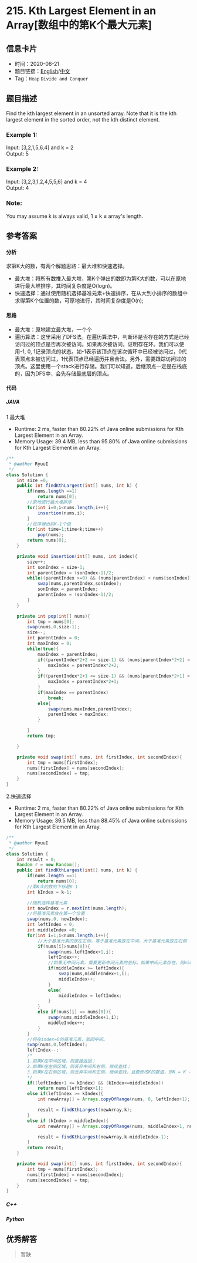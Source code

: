 # 215. Kth Largest Element in an Array[数组中的第K个最大元素]

## 信息卡片

* 时间：2020-06-21
* 题目链接：[English](https://leetcode.com/problems/kth-largest-element-in-an-array/)/[中文](https://leetcode-cn.com/problems/kth-largest-element-in-an-array/)
* Tag：`Heap` `Divide and Conquer`
## 题目描述
Find the kth largest element in an unsorted array. Note that it is the kth largest element in the sorted order, not the kth distinct element.

### Example 1:  
Input: [3,2,1,5,6,4] and k = 2  
Output: 5  

### Example 2:
Input: [3,2,3,1,2,4,5,5,6] and k = 4  
Output: 4  

### Note:
You may assume k is always valid, 1 ≤ k ≤ array's length.  



## 参考答案   


#### 分析
求第K大的数，有两个解题思路：最大堆和快速选择。
* 最大堆：将所有数推入最大堆，第K个弹出的数即为第K大的数，可以在原地进行最大堆排序，其时间复杂度是O(logn)。
* 快速选择：通过使用随机选择基准元素+快速排序，在从大到小排序的数组中求得第K个位置的数，可原地进行，其时间复杂度是O(n); 

#### 思路
* 最大堆：原地建立最大堆，一个个
* 遍历算法：这里采用了DFS法。在遍历算法中，判断环是否存在的方式是已经访问过的顶点是否再次被访问。如果再次被访问，证明存在环。我们可以使用-1, 0, 1记录顶点的状态。如-1表示该顶点在该次循环中已经被访问过，0代表顶点未被访问过，1代表顶点已经遍历并且合法。另外，需要跟踪访问过的顶点。这里使用一个stack进行存储。我们可以知道，后继顶点一定是在栈底的，因为DFS中，会先存储最底层的顶点。

#### 代码

##### JAVA

1.最大堆

* Runtime: 2 ms, faster than 80.22% of Java online submissions for Kth Largest Element in an Array.
* Memory Usage: 39.4 MB, less than 95.80% of Java online submissions for Kth Largest Element in an Array.

```Java
/**
 * @author RyuuI
 */
class Solution {
    int size =0;
    public int findKthLargest(int[] nums, int k) {
        if(nums.length ==1)
            return nums[0];
        //原地进行最大堆排序
        for(int i=0;i<nums.length;i++){
            insertion(nums,i);
        }
        //按序弹出前K-1个值
        for(int time=1;time<k;time++)
            pop(nums);
        return nums[0];
    }

    private void insertion(int[] nums, int index){
        size++;
        int sonIndex = size-1;
        int parentIndex = (sonIndex-1)/2;
        while((parentIndex >=0) && (nums[parentIndex] < nums[sonIndex])){
            swap(nums,parentIndex,sonIndex);
            sonIndex = parentIndex;
            parentIndex = (sonIndex-1)/2;
        }   
    }

    private int pop(int[] nums){
        int tmp = nums[0];
        swap(nums,0,size-1);
        size--;
        int parentIndex = 0;
        int maxIndex = 0;
        while(true){
            maxIndex = parentIndex;
            if((parentIndex*2+2 <= size-1) && (nums[parentIndex*2+2] > nums[parentIndex])){
                maxIndex = parentIndex*2+2;
            }
            if((parentIndex*2+1 <= size-1) && (nums[parentIndex*2+1] > nums[maxIndex])){
                maxIndex = parentIndex*2+1;
            }
            if(maxIndex == parentIndex)
                break;
            else{
                swap(nums,maxIndex,parentIndex);
                parentIndex = maxIndex;
            }

        }
        return tmp;

    }

    private void swap(int[] nums, int firstIndex, int secondIndex){
        int tmp = nums[firstIndex];
        nums[firstIndex] = nums[secondIndex];
        nums[secondIndex] = tmp;
    }
}
```


2.快速选择 

* Runtime: 2 ms, faster than 80.22% of Java online submissions for Kth Largest Element in an Array.
* Memory Usage: 39.5 MB, less than 88.45% of Java online submissions for Kth Largest Element in an Array.

```Java
/**
 * @author RyuuI
 */
class Solution {
    int result = 0;
    Random r = new Random();
    public int findKthLargest(int[] nums, int k) {
        if(nums.length ==1)
            return nums[0];
        //第K大的数的下标是K-1
        int kIndex = k-1;

        //随机选择基准元素
        int nowIndex = r.nextInt(nums.length);
        //将基准元素放在第一个位置
        swap(nums,0, nowIndex);
        int leftIndex = 0;
        int middleIndex =0;
        for(int i=1;i<nums.length;i++){
            //大于基准元素的放在左侧，等于基准元素放在中间，大于基准元素放在右侧
            if(nums[i]>nums[0]){
                swap(nums,leftIndex+1,i);
                leftIndex++;
                //如果无中间元素，需要更新中间元素的坐标。如果中间元素存在，则middleIndex++；如果不存在，middleIndex= leftIndex
                if(middleIndex >= leftIndex){
                    swap(nums,middleIndex+1,i);
                    middleIndex++;
                }
                else{
                    middleIndex = leftIndex;
                }
            }
            else if(nums[i] == nums[0]){
                swap(nums,middleIndex+1,i);
                middleIndex++;
            }
        }
        //将在index=0的基准元素，放回中间。
        swap(nums,0,leftIndex);
        leftIndex--;
        /*
        1.如果K在中间区域，则直接返回；
        2.如果K在左侧区域，则丢弃中间和右侧，继续查找；
        3.如果K在右侧区域，则丢弃中间和左侧，继续查找，且要修改K的数值，即K = K - 左侧和中间的元素数量
        */
        if((leftIndex+1 <= kIndex) && (kIndex<=middleIndex))
            return nums[leftIndex+1];
        else if(leftIndex >= kIndex){
            int newArray[] = Arrays.copyOfRange(nums, 0, leftIndex+1);

            result = findKthLargest(newArray,k);
        }
        else if (kIndex > middleIndex){
            int newArray[] = Arrays.copyOfRange(nums, middleIndex+1, nums.length);

            result = findKthLargest(newArray,k-middleIndex-1);
        }
        return result;
    }

    private void swap(int[] nums, int firstIndex, int secondIndex){
        int tmp = nums[firstIndex];
        nums[firstIndex] = nums[secondIndex];
        nums[secondIndex] = tmp;
    }
}
```

##### C++


##### Python


## 优秀解答

>暂缺
